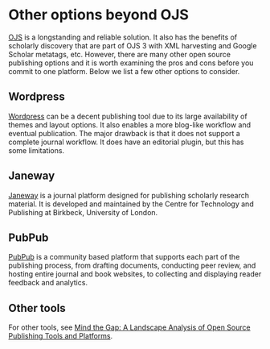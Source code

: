 # Other options beyond OJS

[OJS](https://pkp.sfu.ca/ojs/) is a longstanding and reliable solution. It also has the benefits of scholarly discovery that are part of OJS 3 with XML harvesting and Google Scholar metatags, etc. However, there are many other open source publishing options and it is worth examining the pros and cons before you commit to one platform. Below we list a few other options to consider.

## Wordpress

[Wordpress](https://wordpress.com/) can be a decent publishing tool due to its large availability of themes and layout options. It also enables a more blog-like workflow and eventual publication. The major drawback is that it does not support a complete journal workflow. It does have an editorial plugin, but this has some limitations.

## Janeway

[Janeway](https://janeway.systems/) is a journal platform designed for publishing scholarly research material. It is developed and maintained by the Centre for Technology and Publishing at Birkbeck, University of London.

## PubPub

[PubPub](https://www.pubpub.org/) is a community based platform that supports each part of the publishing process, from drafting documents, conducting peer review, and hosting entire journal and book websites, to collecting and displaying reader feedback and analytics.

## Other tools

For other tools, see [Mind the Gap: A Landscape Analysis of Open Source Publishing Tools and Platforms](https://mindthegap.pubpub.org/).
